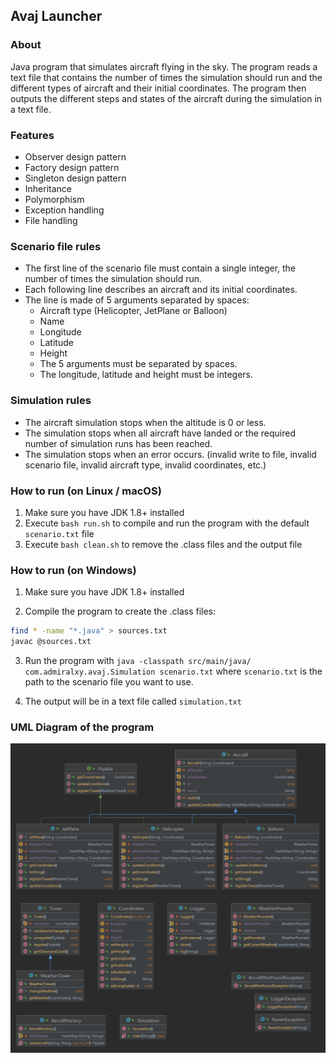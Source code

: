 ## Avaj Launcher

### About

Java program that simulates aircraft flying in the sky. The program reads a text file that contains the number of times the simulation should run and the different types of aircraft and their initial coordinates. The program then outputs the different steps and states of the aircraft during the simulation in a text file.

### Features

* Observer design pattern
* Factory design pattern
* Singleton design pattern
* Inheritance
* Polymorphism
* Exception handling
* File handling

### Scenario file rules

* The first line of the scenario file must contain a single integer, the number of times the simulation should run.
* Each following line describes an aircraft and its initial coordinates.
* The line is made of 5 arguments separated by spaces:
  * Aircraft type (Helicopter, JetPlane or Balloon)
  * Name
  * Longitude
  * Latitude
  * Height
  * The 5 arguments must be separated by spaces.
  * The longitude, latitude and height must be integers.


### Simulation rules

* The aircraft simulation stops when the altitude is 0 or less.
* The simulation stops when all aircraft have landed or the required number of simulation runs has been reached.
* The simulation stops when an error occurs. (invalid write to file, invalid scenario file, invalid aircraft type, invalid coordinates, etc.)

### How to run (on Linux / macOS)

1. Make sure you have JDK 1.8+ installed
2. Execute `bash run.sh` to compile and run the program with the default `scenario.txt` file
3. Execute `bash clean.sh` to remove the .class files and the output file

### How to run (on Windows)

1. Make sure you have JDK 1.8+ installed

2. Compile the program to create the .class files:

```bash
find * -name "*.java" > sources.txt
javac @sources.txt
```

3. Run the program with `java -classpath src/main/java/ com.admiralxy.avaj.Simulation scenario.txt` where `scenario.txt` is the path to the scenario file you want to use.


4. The output will be in a text file called `simulation.txt`

### UML Diagram of the program

![This is an image](assets/package.png)